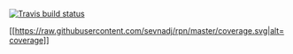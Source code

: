 [![Travis build status](https://travis-ci.org/akarahman/c4cs-f16-rpn.png?branch=master)](https://travis-ci.org/akarahman/c4cs-f16-rpn)

[[https://raw.githubusercontent.com/sevnadj/rpn/master/coverage.svg|alt=coverage]] 
